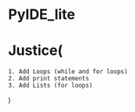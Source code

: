 # PyIDE_lite

# Justice(
    1. Add Loops (while and for loops)
    2. Add print statements
    3. Add Lists (for loops)
)